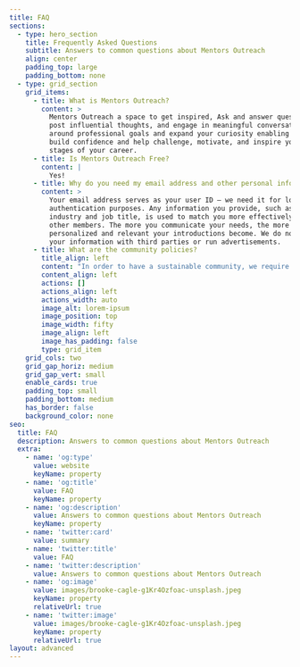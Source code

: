 ```yaml
---
title: FAQ
sections:
  - type: hero_section
    title: Frequently Asked Questions
    subtitle: Answers to common questions about Mentors Outreach
    align: center
    padding_top: large
    padding_bottom: none
  - type: grid_section
    grid_items:
      - title: What is Mentors Outreach?
        content: >
          Mentors Outreach a space to get inspired, Ask and answer questions,
          post influential thoughts, and engage in meaningful conversations
          around professional goals and expand your curiosity enabling you to
          build confidence and help challenge, motivate, and inspire you at all
          stages of your career.
      - title: Is Mentors Outreach Free?
        content: |
          Yes!
      - title: Why do you need my email address and other personal information?
        content: >
          Your email address serves as your user ID – we need it for login
          authentication purposes. Any information you provide, such as current
          industry and job title, is used to match you more effectively with
          other members. The more you communicate your needs, the more
          personalized and relevant your introductions become. We do not share
          your information with third parties or run advertisements.
      - title: What are the community policies?
        title_align: left
        content: "In order to have a sustainable community, we require all members to abide by our\_[Community Guidelines](https://mentorsoutreach.org/community-guidelines). The guidelines are always accessible on both the app and website. We encourage everyone to reference our policies when writing and reporting content.\n"
        content_align: left
        actions: []
        actions_align: left
        actions_width: auto
        image_alt: lorem-ipsum
        image_position: top
        image_width: fifty
        image_align: left
        image_has_padding: false
        type: grid_item
    grid_cols: two
    grid_gap_horiz: medium
    grid_gap_vert: small
    enable_cards: true
    padding_top: small
    padding_bottom: medium
    has_border: false
    background_color: none
seo:
  title: FAQ
  description: Answers to common questions about Mentors Outreach
  extra:
    - name: 'og:type'
      value: website
      keyName: property
    - name: 'og:title'
      value: FAQ
      keyName: property
    - name: 'og:description'
      value: Answers to common questions about Mentors Outreach
      keyName: property
    - name: 'twitter:card'
      value: summary
    - name: 'twitter:title'
      value: FAQ
    - name: 'twitter:description'
      value: Answers to common questions about Mentors Outreach
    - name: 'og:image'
      value: images/brooke-cagle-g1Kr4Ozfoac-unsplash.jpeg
      keyName: property
      relativeUrl: true
    - name: 'twitter:image'
      value: images/brooke-cagle-g1Kr4Ozfoac-unsplash.jpeg
      keyName: property
      relativeUrl: true
layout: advanced
---
```

